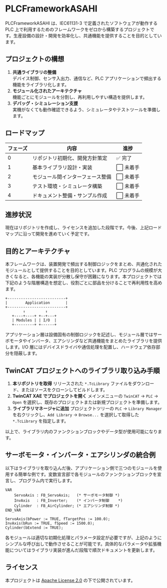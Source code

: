# PLCFrameworkASAHI

PLCFrameworkASAHI は、IEC61131-3 で定義されたソフトウェアが動作する PLC 上で利用するためのフレームワークをゼロから構築するプロジェクトです。生産設備の設計・開発を効率化し、共通機能を提供することを目的としています。

## プロジェクトの構想

1. **共通ライブラリの整備**  
   デバイス制御、センサ入出力、通信など、PLC アプリケーションで頻出する機能をライブラリ化します。
2. **モジュール化されたアーキテクチャ**  
   機能ごとにモジュールを分割し、再利用しやすい構造を提供します。
3. **デバッグ・シミュレーション支援**  
   実機がなくても動作確認できるよう、シミュレータやテストツールを準備します。

## ロードマップ

| フェーズ | 内容 | 進捗 |
|---------|------|------|
| 0 | リポジトリ初期化、開発方針策定 | ✅ 完了 |
| 1 | 基本ライブラリ設計・実装 | ⬜ 未着手 |
| 2 | モジュール間インターフェース整備 | ⬜ 未着手 |
| 3 | テスト環境・シミュレータ構築 | ⬜ 未着手 |
| 4 | ドキュメント整備・サンプル作成 | ⬜ 未着手 |

## 進捗状況

現在はリポジトリを作成し、ライセンスを追加した段階です。今後、上記ロードマップに沿って開発を進めていく予定です。

## 目的とアーキテクチャ

本フレームワークは、装置開発で頻出する制御ロジックをまとめ、共通化されたモジュールとして提供することを目的としています。PLC プログラムの規模が大きくなると、各機能の実装が分散し保守が困難になります。本プロジェクトでは下記のような階層構造を想定し、役割ごとに部品を分けることで再利用性を高めます。

```
+--------------------------+
|        Application       |
+--------------------------+
        ↑         ↑
   +----+----+ +--+---+
   | Modules | | I/O  |
   +---------+ +------+
```

アプリケーション層は設備固有の制御ロジックを記述し、モジュール層ではサーボモータやインバータ、エアシリンダなど共通機能をまとめたライブラリを提供します。I/O 層にはデバイスドライバや通信処理を配置し、ハードウェア依存部分を隠蔽します。

## TwinCAT プロジェクトへのライブラリ取り込み手順

1. **本リポジトリを取得**
   リリースされた `*.TcLibrary` ファイルをダウンロード、またはソースをクローンしてビルドします。
2. **TwinCAT XAE でプロジェクトを開く**
   メインメニューの `TwinCAT` → `PLC` → `Open` を選択し、既存のプロジェクトまたは新規プロジェクトを準備します。
3. **ライブラリマネージャに追加**
   プロジェクトツリーの `PLC` → `Library Manager` を右クリックし、`Add Library` → `Browse...` を選択して取得した `*.TcLibrary` を指定します。

以上で、ライブラリ内のファンクションブロックやデータ型が使用可能になります。

## サーボモータ・インバータ・エアシリンダの統合例

以下はライブラリを取り込んだ後、アプリケーション側で三つのモジュールを使用する簡単な例です。変数宣言部で各モジュールのファンクションブロックを宣言し、プログラム内で実行します。

```iecst
VAR
    ServoAxis : FB_ServoAxis;   (* サーボモータ制御 *)
    InvAxis   : FB_Inverter;    (* インバータ制御    *)
    Cylinder  : FB_AirCylinder; (* エアシリンダ制御 *)
END_VAR

ServoAxis(bPower := TRUE, fTargetPos := 100.0);
InvAxis(bRun := TRUE, fSpeed := 1500.0);
Cylinder(bExtend := TRUE);
```

各モジュールは適切な初期化処理とパラメータ設定が必要ですが、上記のようにシンプルな呼び出しで動作させることが可能です。具体的なパラメータや拡張機能についてはライブラリ実装が進んだ段階で順次ドキュメントを更新します。

## ライセンス

本プロジェクトは [Apache License 2.0](LICENSE) の下で公開されています。

